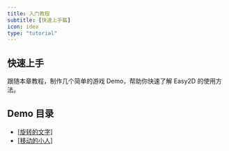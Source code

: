 ```yaml
---
title: 入门教程
subtitle: [快速上手篇]
icon: idea
type: "tutorial"
---
```


## 快速上手

跟随本章教程，制作几个简单的游戏 Demo，帮助你快速了解 Easy2D 的使用方法。

## Demo 目录

- [[旋转的文字]](/tutorial/demo/rotating-text.html)
- [[移动的小人]](/tutorial/demo/moving-man.html)